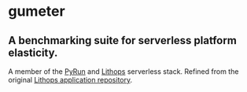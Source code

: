 # gumeter

##  A benchmarking suite for serverless platform elasticity.

A member of the [PyRun](https://pyrun.cloud/) and [Lithops](https://lithops-cloud.github.io/) serverless stack. Refined from the original [Lithops application repository](https://github.com/lithops-cloud/applications).
